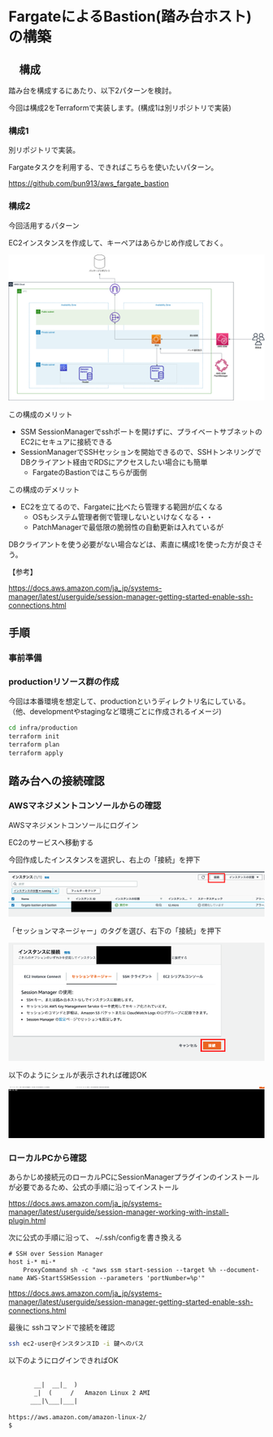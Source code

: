 # FargateによるBastion(踏み台ホスト)の構築

## 　構成

踏み台を構成するにあたり、以下2パターンを検討。

今回は構成2をTerraformで実装します。(構成1は別リポジトリで実装)

### 構成1

別リポジトリで実装。

Fargateタスクを利用する、できればこちらを使いたいパターン。

https://github.com/bun913/aws_fargate_bastion

### 構成2

今回活用するパターン

EC2インスタンスを作成して、キーペアはあらかじめ作成しておく。

![構成図](docs/images/system_configuration.png)

この構成のメリット

- SSM SessionManagerでsshポートを開けずに、プライベートサブネットのEC2にセキュアに接続できる
- SessionManagerでSSHセッションを開始できるので、SSHトンネリングでDBクライアント経由でRDSにアクセスしたい場合にも簡単
  - FargateのBastionではこちらが面倒

この構成のデメリット

- EC2を立てるので、Fargateに比べたら管理する範囲が広くなる
  - OSもシステム管理者側で管理しないといけなくなる・・
  - PatchManagerで最低限の脆弱性の自動更新は入れているが

DBクライアントを使う必要がない場合などは、素直に構成1を使った方が良さそう。

【参考】

https://docs.aws.amazon.com/ja_jp/systems-manager/latest/userguide/session-manager-getting-started-enable-ssh-connections.html

## 手順

### 事前準備

### productionリソース群の作成

今回は本番環境を想定して、productionというディレクトリ名にしている。
（他、developmentやstagingなど環境ごとに作成されるイメージ)


```bash
cd infra/production
terraform init
terraform plan
terraform apply
```

## 踏み台への接続確認

### AWSマネジメントコンソールからの確認

AWSマネジメントコンソールにログイン

EC2のサービスへ移動する

今回作成したインスタンスを選択し、右上の「接続」を押下

![接続](docs/images/console_ec2.png)

「セッションマネージャー」のタグを選び、右下の「接続」を押下

![接続2](docs/images/console_connect.png)

以下のようにシェルが表示されれば確認OK


![シェル表示](docs/images/shell.png)

### ローカルPCから確認


あらかじめ接続元のローカルPCにSessionManagerプラグインのインストールが必要であるため、公式の手順に沿ってインストール

https://docs.aws.amazon.com/ja_jp/systems-manager/latest/userguide/session-manager-working-with-install-plugin.html


次に公式の手順に沿って、 ~/.ssh/configを書き換える

```
# SSH over Session Manager
host i-* mi-*
    ProxyCommand sh -c "aws ssm start-session --target %h --document-name AWS-StartSSHSession --parameters 'portNumber=%p'"
```

https://docs.aws.amazon.com/ja_jp/systems-manager/latest/userguide/session-manager-getting-started-enable-ssh-connections.html

最後に sshコマンドで接続を確認

```bash
ssh ec2-user@インスタンスID -i 鍵へのパス
```

以下のようにログインできればOK

```

       __|  __|_  )
       _|  (     /   Amazon Linux 2 AMI
      ___|\___|___|

https://aws.amazon.com/amazon-linux-2/
$
```

